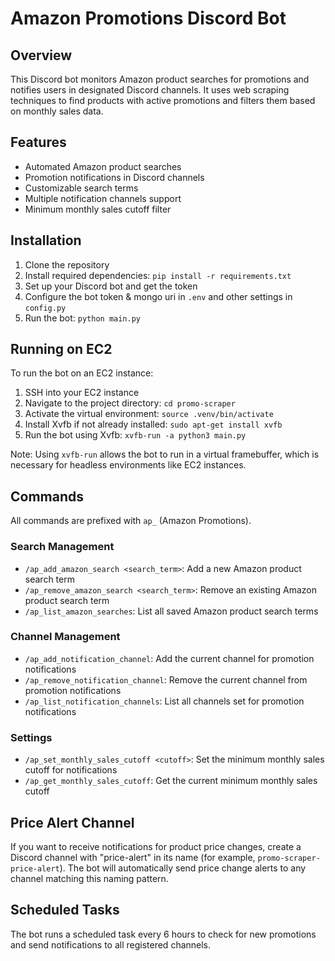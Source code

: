 # Amazon Promotions Discord Bot

## Overview

This Discord bot monitors Amazon product searches for promotions and notifies users in designated Discord channels. It
uses web scraping techniques to find products with active promotions and filters them based on monthly sales data.

## Features

- Automated Amazon product searches
- Promotion notifications in Discord channels
- Customizable search terms
- Multiple notification channels support
- Minimum monthly sales cutoff filter

## Installation

1. Clone the repository
2. Install required dependencies: `pip install -r requirements.txt`
3. Set up your Discord bot and get the token
4. Configure the bot token & mongo uri in `.env` and other settings in `config.py`
5. Run the bot: `python main.py`

## Running on EC2

To run the bot on an EC2 instance:

1. SSH into your EC2 instance
2. Navigate to the project directory: `cd promo-scraper`
3. Activate the virtual environment: `source .venv/bin/activate`
4. Install Xvfb if not already installed: `sudo apt-get install xvfb`
5. Run the bot using Xvfb: `xvfb-run -a python3 main.py`

Note: Using `xvfb-run` allows the bot to run in a virtual framebuffer, which is necessary for headless environments like EC2 instances.

## Commands

All commands are prefixed with `ap_` (Amazon Promotions).

### Search Management

- `/ap_add_amazon_search <search_term>`: Add a new Amazon product search term
- `/ap_remove_amazon_search <search_term>`: Remove an existing Amazon product search term
- `/ap_list_amazon_searches`: List all saved Amazon product search terms

### Channel Management

- `/ap_add_notification_channel`: Add the current channel for promotion notifications
- `/ap_remove_notification_channel`: Remove the current channel from promotion notifications
- `/ap_list_notification_channels`: List all channels set for promotion notifications

### Settings

- `/ap_set_monthly_sales_cutoff <cutoff>`: Set the minimum monthly sales cutoff for notifications
- `/ap_get_monthly_sales_cutoff`: Get the current minimum monthly sales cutoff

## Price Alert Channel
If you want to receive notifications for product price changes, create a Discord channel with "price-alert" in its name (for example, `promo-scraper-price-alert`). The bot will automatically send price change alerts to any channel matching this naming pattern.

## Scheduled Tasks

The bot runs a scheduled task every 6 hours to check for new promotions and send notifications to all registered
channels.